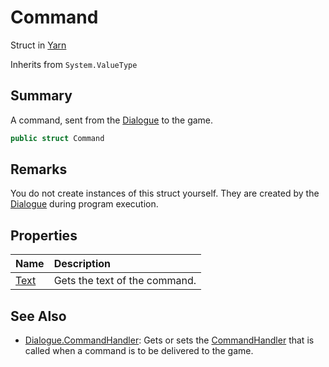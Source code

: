 # Command

Struct in [Yarn](/api/csharp/yarn.md)

Inherits from `System.ValueType`

## Summary


A command, sent from the  <a href="yarn.dialogue.md">Dialogue</a>  to the game.


```csharp
public struct Command
```

## Remarks


You do not create instances of this struct yourself. They are
created by the  <a href="yarn.dialogue.md">Dialogue</a>  during program execution.


## Properties

|Name|Description|
|:---|:---|
|[Text](/api/csharp/yarn.command.text.md)|Gets the text of the command.|

## See Also

* [Dialogue.CommandHandler](/api/csharp/yarn.dialogue.commandhandler.md): Gets or sets the  <a href="yarn.commandhandler.md">CommandHandler</a>  that is called when a command is to be delivered to the game.


